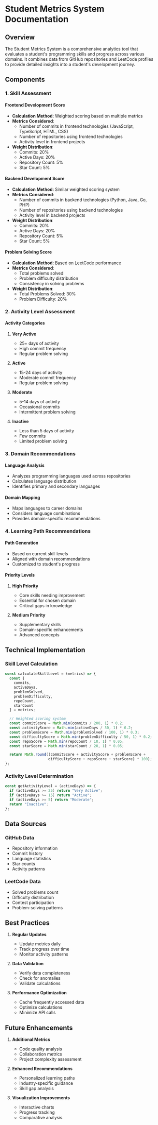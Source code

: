 # Student Metrics System Documentation

## Overview
The Student Metrics System is a comprehensive analytics tool that evaluates a student's programming skills and progress across various domains. It combines data from GitHub repositories and LeetCode profiles to provide detailed insights into a student's development journey.

## Components

### 1. Skill Assessment

#### Frontend Development Score
- **Calculation Method**: Weighted scoring based on multiple metrics
- **Metrics Considered**:
  - Number of commits in frontend technologies (JavaScript, TypeScript, HTML, CSS)
  - Number of repositories using frontend technologies
  - Activity level in frontend projects
- **Weight Distribution**:
  - Commits: 20%
  - Active Days: 20%
  - Repository Count: 5%
  - Star Count: 5%

#### Backend Development Score
- **Calculation Method**: Similar weighted scoring system
- **Metrics Considered**:
  - Number of commits in backend technologies (Python, Java, Go, PHP)
  - Number of repositories using backend technologies
  - Activity level in backend projects
- **Weight Distribution**:
  - Commits: 20%
  - Active Days: 20%
  - Repository Count: 5%
  - Star Count: 5%

#### Problem Solving Score
- **Calculation Method**: Based on LeetCode performance
- **Metrics Considered**:
  - Total problems solved
  - Problem difficulty distribution
  - Consistency in solving problems
- **Weight Distribution**:
  - Total Problems Solved: 30%
  - Problem Difficulty: 20%

### 2. Activity Level Assessment

#### Activity Categories
1. **Very Active**
   - 25+ days of activity
   - High commit frequency
   - Regular problem solving

2. **Active**
   - 15-24 days of activity
   - Moderate commit frequency
   - Regular problem solving

3. **Moderate**
   - 5-14 days of activity
   - Occasional commits
   - Intermittent problem solving

4. **Inactive**
   - Less than 5 days of activity
   - Few commits
   - Limited problem solving

### 3. Domain Recommendations

#### Language Analysis
- Analyzes programming languages used across repositories
- Calculates language distribution
- Identifies primary and secondary languages

#### Domain Mapping
- Maps languages to career domains
- Considers language combinations
- Provides domain-specific recommendations

### 4. Learning Path Recommendations

#### Path Generation
- Based on current skill levels
- Aligned with domain recommendations
- Customized to student's progress

#### Priority Levels
1. **High Priority**
   - Core skills needing improvement
   - Essential for chosen domain
   - Critical gaps in knowledge

2. **Medium Priority**
   - Supplementary skills
   - Domain-specific enhancements
   - Advanced concepts

## Technical Implementation

### Skill Level Calculation
```javascript
const calculateSkillLevel = (metrics) => {
  const {
    commits,
    activeDays,
    problemSolved,
    problemDifficulty,
    repoCount,
    starCount
  } = metrics;

  // Weighted scoring system
  const commitScore = Math.min(commits / 200, 1) * 0.2;
  const activityScore = Math.min(activeDays / 30, 1) * 0.2;
  const problemScore = Math.min(problemSolved / 100, 1) * 0.3;
  const difficultyScore = Math.min(problemDifficulty / 50, 1) * 0.2;
  const repoScore = Math.min(repoCount / 10, 1) * 0.05;
  const starScore = Math.min(starCount / 20, 1) * 0.05;

  return Math.round((commitScore + activityScore + problemScore + 
                    difficultyScore + repoScore + starScore) * 100);
};
```

### Activity Level Determination
```javascript
const getActivityLevel = (activeDays) => {
  if (activeDays >= 25) return "Very Active";
  if (activeDays >= 15) return "Active";
  if (activeDays >= 5) return "Moderate";
  return "Inactive";
};
```

## Data Sources

### GitHub Data
- Repository information
- Commit history
- Language statistics
- Star counts
- Activity patterns

### LeetCode Data
- Solved problems count
- Difficulty distribution
- Contest participation
- Problem-solving patterns

## Best Practices

1. **Regular Updates**
   - Update metrics daily
   - Track progress over time
   - Monitor activity patterns

2. **Data Validation**
   - Verify data completeness
   - Check for anomalies
   - Validate calculations

3. **Performance Optimization**
   - Cache frequently accessed data
   - Optimize calculations
   - Minimize API calls

## Future Enhancements

1. **Additional Metrics**
   - Code quality analysis
   - Collaboration metrics
   - Project complexity assessment

2. **Enhanced Recommendations**
   - Personalized learning paths
   - Industry-specific guidance
   - Skill gap analysis

3. **Visualization Improvements**
   - Interactive charts
   - Progress tracking
   - Comparative analysis 